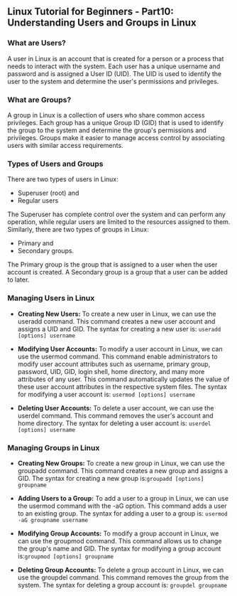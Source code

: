 ## Linux Tutorial for Beginners - Part10: Understanding Users and Groups in Linux

### What are Users?
A user in Linux is an account that is created for a person or a process that needs to interact with the system. Each user has a unique username and password and is assigned a User ID (UID). The UID is used to identify the user to the system and determine the user's permissions and privileges.

### What are Groups?
A group in Linux is a collection of users who share common access privileges. Each group has a unique Group ID (GID) that is used to identify the group to the system and determine the group's permissions and privileges. Groups make it easier to manage access control by associating users with similar access requirements.

### Types of Users and Groups
There are two types of users in Linux: 
+ Superuser (root) and 
+ Regular users 

The Superuser has complete control over the system and can perform any operation, while regular users are limited to the resources assigned to them. 
Similarly, there are two types of groups in Linux:   
+ Primary and 
+ Secondary groups. 

The Primary group is the group that is assigned to a user when the user account is created. A Secondary group is a group that a user can be added to later.

### Managing Users in Linux
+ **Creating New Users:** To create a new user in Linux, we can use the useradd command. This command creates a new user account and assigns a UID and GID. The syntax for creating a new user is:
`useradd [options] username`

+ **Modifying User Accounts:**
To modify a user account in Linux, we can use the usermod command. This command enable administrators to modify user account attributes such as username, primary group, password, UID, GID, login shell, home directory, and many more attributes of any user. This command automatically updates the value of these user account attributes in the respective system files. The syntax for modifying a user account is: `usermod [options] username`

+ **Deleting User Accounts:** To delete a user account, we can use the userdel command. This command removes the user's account and home directory. The syntax for deleting a user account is:
`userdel [options] username`

### Managing Groups in Linux
+ **Creating New Groups:**
To create a new group in Linux, we can use the groupadd command. This command creates a new group and assigns a GID. The syntax for creating a new group is:`groupadd [options] groupname`

+ **Adding Users to a Group:**
To add a user to a group in Linux, we can use the usermod command with the -aG option. This command adds a user to an existing group. The syntax for adding a user to a group is: `usermod -aG groupname username`

+ **Modifying Group Accounts:**
To modify a group account in Linux, we can use the groupmod command. This command allows us to change the group's name and GID. The syntax for modifying a group account is:`groupmod [options] groupname`

+ **Deleting Group Accounts:**
To delete a group account in Linux, we can use the groupdel command. This command removes the group from the system. The syntax for deleting a group account is:
`groupdel groupname`
